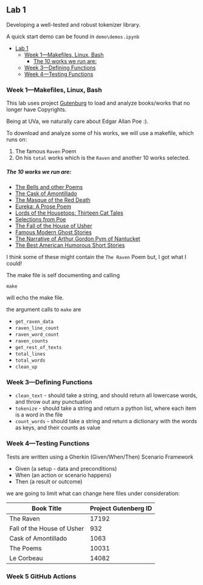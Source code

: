 ## Lab 1 

Developing a well-tested and robust tokenizer library. 

A quick start demo can be found in `demo\demos.ipynb`


<!-- TOC -->
  * [Lab 1](#lab-1-)
    * [Week 1—Makefiles, Linux, Bash](#week-1makefiles-linux-bash)
        * [The 10 works we run are:](#the-10-works-we-run-are)
    * [Week 3—Defining Functions](#week-3defining-functions)
    * [Week 4—Testing Functions](#week-4testing-functions)
<!-- TOC -->


### Week 1—Makefiles, Linux, Bash

This lab uses project [Gutenburg](https://www.gutenberg.org/ebooks/1065)
to load and analyze books/works that no longer have Copyrights. 

Being at UVa, we naturally care about Edgar Allan Poe :).

To download and analyze some of his works, we will use a makefile, which runs on:
1) The famous `Raven` Poem
2) On his `total` works which is the `Raven` and another 10 works selected.

##### The 10 works we run are:

  * [The Bells and other Poems](https://gutenberg.org/cache/epub/50852/pg50852.txt)
  * [The Cask of Amontillado](https://gutenberg.org/cache/epub/1063/pg1063.txt)
  * [The Masque of the Red Death](https://gutenberg.org/cache/epub/1064/pg1064.txt)
  * [Eureka: A Prose Poem](https://gutenberg.org/cache/epub/32037/pg32037.txt)
  * [Lords of the Housetops: Thirteen Cat Tales](https://gutenberg.org/cache/epub/30092/pg30092.txt)
  * [Selections from Poe](https://gutenberg.org/cache/epub/8893/pg8893.txt)
  * [The Fall of the House of Usher](https://gutenberg.org/cache/epub/932/pg932.txt)
  * [Famous Modern Ghost Stories](https://gutenberg.org/cache/epub/15143/pg15143.txt)
  * [The Narrative of Arthur Gordon Pym of Nantucket](https://gutenberg.org/cache/epub/51060/pg51060.txt)
  * [The Best American Humorous Short Stories](https://gutenberg.org/cache/epub/10947/pg10947.txt)

I think some of these might contain the `The Raven` Poem but, I got what I could!

The make file is self documenting and calling
```shell
make 
```
will echo the make file.

the argument calls to `make` are 
* `get_raven_data`
* `raven_line_count`
* `raven_word_count`
* `raven_counts`
* `get_rest_of_texts`
* `total_lines`
* `total_words`
* `clean_up`

### Week 3—Defining Functions

  * `clean_text` - should take a string, and should return all lowercase words, and throw out any punctuation
  * `tokenize` - should take a string and return a python list, where each item is a word in the file
  * `count_words` - should take a string and return a dictionary with the words as keys, and their counts as value

### Week 4—Testing Functions

Tests are written using a Gherkin (Given/When/Then) Scenario Framework

* Given (a setup - data and preconditions)
* When (an action or scenario happens)
* Then (a result or outcome)


we are going to limit what can change here
files under consideration:


| Book Title                 | Project Gutenberg ID |
|----------------------------|----------------------|
| The Raven                  | 17192                |
| Fall of the House of Usher | 932                  |
| Cask of Amontillado        | 1063                 |
| The Poems                  | 10031                |
| Le Corbeau                 | 14082                |

### Week 5 GitHub Actions

